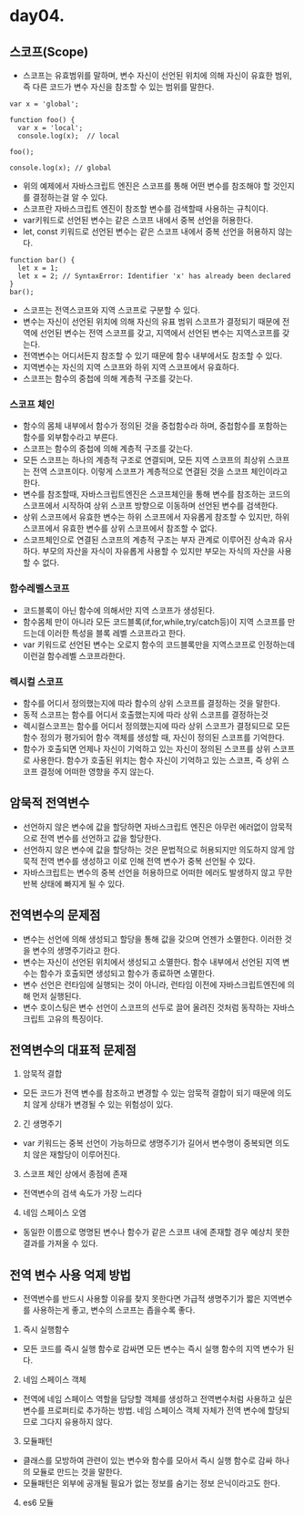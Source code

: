 # day04.

## 스코프(Scope)
* 스코프는 유효범위를 말하며, 변수 자신이 선언된 위치에 의해 자신이 유효한 범위, 즉 다른 코드가 변수 자신을 참조할 수 있는 범위를 말한다.

```
var x = 'global';

function foo() {
  var x = 'local';
  console.log(x);  // local

foo();

console.log(x); // global
```
* 위의 예제에서 자바스크립트 엔진은 스코프를 통해 어떤 변수를 참조해야 할 것인지를 결정하는걸 알 수 있다.
* 스코프란 자바스크립트 엔진이 참조할 변수를 검색할때 사용하는 규칙이다.
* var키워드로 선언된 변수는 같은 스코프 내에서 중복 선언을 허용한다.
* let, const 키워드로 선언된 변수는 같은 스코프 내에서 중복 선언을 허용하지 않는다.
```
function bar() {
  let x = 1;
  let x = 2; // SyntaxError: Identifier 'x' has already been declared
}
bar();
```
* 스코프는 전역스코프와 지역 스코프로 구분할 수 있다.
* 변수는 자신이 선언된 위치에 의해 자신의 유표 범위 스코프가 결정되기 때문에 전역에 선언된 변수는 전역 스코프를 갖고, 지역에서 선언된 변수는 지역스코프를 갖는다.
* 전역변수는 어디서든지 참조할 수 있기 때문에 함수 내부에서도 참조할 수 있다.
* 지역변수는 자신의 지역 스코프와 하위 지역 스코프에서 유효하다.
* 스코프는 함수의 중첩에 의해 계층적 구조를 갖는다.

### 스코프 체인
* 함수의 몸체 내부에서 함수가 정의된 것을 중첩함수라 하며, 중첩함수를 포함하는 함수를 외부함수라고 부른다.
* 스코프는 함수의 중첩에 의해 계층적 구조를 갖는다.
* 모든 스코프는 하나의 계층적 구조로 연결되며, 모든 지역 스코프의 최상위 스코프는 전역 스코프이다. 이렇게 스코프가 계층적으로 연결된 것을 스코프 체인이라고 한다.
* 변수를 참조할때, 자바스크립트엔진은 스코프체인을 통해 변수를 참조하는 코드의 스코프에서 시작하여 상위 스코프 방향으로 이동하며 선언된 변수를 검색한다. 
* 상위 스코프에서 유효한 변수는 하위 스코프에서 자유롭게 참조할 수 있지만, 하위 스코프에서 유효한 변수를 상위 스코프에서 참조할 수 없다.
* 스코프체인으로 연결된 스코프의 계층적 구조는 부자 관계로 이루어진 상속과 유사하다. 부모의 자산을 자식이 자유롭게 사용할 수 있지만 부모는 자식의 자산을 사용할 수 없다.

### 함수레벨스코프
* 코드블록이 아닌 함수에 의해서만 지역 스코프가 생성된다.
* 함수몸체 만이 아니라 모든 코드블록(if,for,while,try/catch등)이 지역 스코프를 만드는데 이러한 특성을 블록 레벨 스코프라고 한다.
* var 키워드로 선언된 변수는 오로지 함수의 코드블록만을 지역스코프로 인정하는데 이런걸 함수레벨 스코프라한다.

### 렉시컬 스코프
* 함수를 어디서 정의했는지에 따라 함수의 상위 스코프를 결정하는 것을 말한다.
* 동적 스코프는 함수를 어디서 호출했는지에 따라 상위 스코프를 결정하는것 
* 렉시컬스코프는 함수를 어디서 정의했는지에 따라 상위 스코프가 결정되므로 모든 함수 정의가 평가되어 함수 객체를 생성할 때, 자신이 정의된 스코프를 기억한다.
* 함수가 호출되면 언제나 자신이 기억하고 있는 자신이 정의된 스코프를 상위 스코프로 사용한다. 함수가 호출된 위치는 함수 자신이 기억하고 있는 스코프, 즉 상위 스코프 결정에 어떠한 영향을 주지 않는다.


## 암묵적 전역변수
* 선언하지 않은 변수에 값을 할당하면 자바스크립트 엔진은 아무런 에러없이 암묵적으로 전역 변수를 선언하고 값을 할당한다.
* 선언하지 않은 변수에 값을 할당하는 것은 문법적으로 허용되지만 의도하지 않게 암묵적 전역 변수를 생성하고 이로 인해 전역 변수가 중복 선언될 수 있다.
* 자바스크립트는 변수의 중복 선언을 허용하므로 어떠한 에러도 발생하지 않고 무한 반복 상태에 빠지게 될 수 있다.

## 전역변수의 문제점
* 변수는 선언에 의해 생성되고 할당을 통해 값을 갖으며 언젠가 소멸한다. 이러한 것을 변수의 생명주기라고 한다.
* 변수는 자신이 선언된 위치에서 생성되고 소멸한다. 함수 내부에서 선언된 지역 변수는 함수가 호출되면 생성되고 함수가 종료하면 소멸한다.
* 변수 선언은 런타임에 실행되는 것이 아니라, 런타임 이전에 자바스크립트엔진에 의해 먼저 실행된다.
* 변수 호이스팅은 변수 선언이 스코프의 선두로 끌어 올려진 것처럼 동작하는 자바스크립트 고유의 특징이다.

## 전역변수의 대표적 문제점
1. 암묵적 결합 
- 모든 코드가 전역 변수를 참조하고 변경할 수 있는 암묵적 결합이 되기 때문에 의도치 않게 상태가 변경될 수 있는 위험성이 있다.
2. 긴 생명주기 
- var 키워드는 중복 선언이 가능하므로 생명주기가 길어서 변수명이 중복되면 의도치 않은 재할당이 이루어진다.
3. 스코프 체인 상에서 종점에 존재
- 전역변수의 검색 속도가 가장 느리다 
4. 네임 스페이스 오염
- 동일한 이름으로 명명된 변수나 함수가 같은 스코프 내에 존재할 경우 예상치 못한 결과를 가져올 수 있다.

## 전역 변수 사용 억제 방법
* 전역변수를 반드시 사용할 이유를 찾지 못한다면 가급적 생명주기가 짧은 지역변수를 사용하는게 좋고, 변수의 스코프는 좁을수록 좋다.

1. 즉시 실행함수
- 모든 코드를 즉시 실행 함수로 감싸면 모든 변수는 즉시 실행 함수의 지역 변수가 된다.
2. 네임 스페이스 객체
- 전역에 네임 스페이스 역할을 담당할 객체를 생성하고 전역변수처럼 사용하고 싶은 변수를 프로퍼티로 추가하는 방법. 네임 스페이스 객체 자체가 전역 변수에 할당되므로 그다지 유용하지 않다.
3. 모듈패턴
- 클래스를 모방하여 관련이 있는 변수와 함수를 모아서 즉시 실행 함수로 감싸 하나의 모듈로 만드는 것을 말한다.
- 모듈패턴은 외부에 공개될 필요가 없는 정보를 숨기는 정보 은닉이라고도 한다. 
4. es6 모듈


